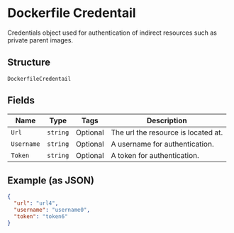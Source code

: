 
# Dockerfile Credentail

Credentials object used for authentication of indirect resources such as private parent images.

## Structure

`DockerfileCredentail`

## Fields

| Name | Type | Tags | Description |
|  --- | --- | --- | --- |
| `Url` | `string` | Optional | The url the resource is located at. |
| `Username` | `string` | Optional | A username for authentication. |
| `Token` | `string` | Optional | A token for authentication. |

## Example (as JSON)

```json
{
  "url": "url4",
  "username": "username0",
  "token": "token6"
}
```

